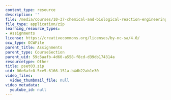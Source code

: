 ```yaml
---
content_type: resource
description: ''
file: /media/courses/10-37-chemical-and-biological-reaction-engineering-spring-2007/06e6afc05ce56166151ab4db22ab1e30_pset03.zip
file_type: application/zip
learning_resource_types:
- Assignments
license: https://creativecommons.org/licenses/by-nc-sa/4.0/
ocw_type: OCWFile
parent_title: Assignments
parent_type: CourseSection
parent_uid: 59c5aafb-4d60-a558-f8cd-d39db174314a
resourcetype: Other
title: pset03.zip
uid: 06e6afc0-5ce5-6166-151a-b4db22ab1e30
video_files:
  video_thumbnail_file: null
video_metadata:
  youtube_id: null
---
```

